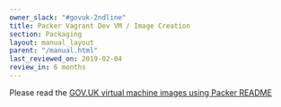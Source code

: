 ```yaml
---
owner_slack: "#govuk-2ndline"
title: Packer Vagrant Dev VM / Image Creation
section: Packaging
layout: manual_layout
parent: "/manual.html"
last_reviewed_on: 2019-02-04
review_in: 6 months
---
```


Please read the [GOV.UK virtual machine images using Packer README](https://github.com/alphagov/govuk-provisioning/blob/master/packer/README.md)
